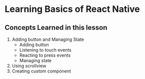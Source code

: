# Learning Basics of React Native

## Concepts Learned in this lesson
1. Adding button and Managing State
    - Adding button
    - Listening to touch events
    - Reacting to press events
    - Managing state
2. Using scrollview
3. Creating custom component